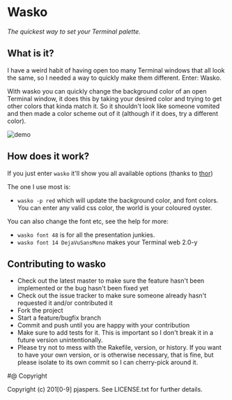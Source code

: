 # Wasko

_The quickest way to set your Terminal palette._

## What is it?

I have a weird habit of having open too many Terminal windows that all look the same, so I needed a way to quickly make them different. Enter: Wasko.

With wasko you can quickly change the background color of an open Terminal window, it does this by taking your desired color and trying to get other colors that kinda match it. So it shouldn't look like someone vomited and then made a color scheme out of it (although if it does, try a different color).

![demo](http://cl.ly/image/0l0z0P3H3d03/wasko.gif)

## How does it work?

If you just enter `wasko` it'll show you all available options (thanks to [thor](https://github.com/wycats/thor/))

The one I use most is:

* `wasko -p red` which will update the background color, and font colors. You can enter any valid css color, the world is your coloured oyster.

You can also change the font etc, see the help for more:

* `wasko font 48` is for all the presentation junkies.
* `wasko font 14 DejaVuSansMono` makes your Terminal web 2.0-y

## Contributing to wasko

* Check out the latest master to make sure the feature hasn't been implemented or the bug hasn't been fixed yet
* Check out the issue tracker to make sure someone already hasn't requested it and/or contributed it
* Fork the project
* Start a feature/bugfix branch
* Commit and push until you are happy with your contribution
* Make sure to add tests for it. This is important so I don't break it in a future version unintentionally.
* Please try not to mess with the Rakefile, version, or history. If you want to have your own version, or is otherwise necessary, that is fine, but please isolate to its own commit so I can cherry-pick around it.

#@ Copyright

Copyright (c) 201[0-9] pjaspers. See LICENSE.txt for further details.
